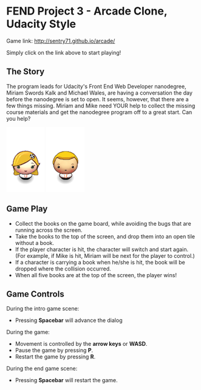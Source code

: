 FEND Project 3 - Arcade Clone, Udacity Style
===============================

Game link: http://sentry71.github.io/arcade/

Simply click on the link above to start playing!

The Story
---
The program leads for Udacity's Front End Web Developer nanodegree, Miriam Swords Kalk and Michael Wales, are having a conversation the day before the nanodegree is set to open. It seems, however, that there are a few things missing. Miriam and Mike need YOUR help to collect the missing course materials and get the nanodegree program off to a great start. Can you help?

![Miriam](images/Miriam.png)  ![Mike](images/Mike.png)

Game Play
---
- Collect the books on the game board, while avoiding the bugs that are running across the screen.
- Take the books to the top of the screen, and drop them into an open tile without a book.
- If the player character is hit, the character will switch and start again. (For example, if Mike is hit, Miriam will be next for the player to control.)
- If a character is carrying a book when he/she is hit, the book will be dropped where the collision occurred.
- When all five books are at the top of the screen, the player wins!

Game Controls
---
During the intro game scene:
- Pressing **Spacebar** will advance the dialog

During the game:
- Movement is controlled by the **arrow keys** or **WASD**.
- Pause the game by pressing **P**.
- Restart the game by pressing **R**.

During the end game scene:
- Pressing **Spacebar** will restart the game.
